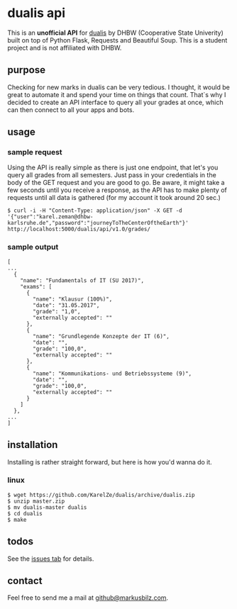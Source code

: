 # dualis api
This is an **unofficial API** for [dualis](https://www.dualis.dhbw.de) by DHBW (Cooperative State Univerity) built on 
top of Python Flask, Requests and Beautiful Soup. This is a student project and is not affiliated with DHBW.

## purpose
Checking for new marks in dualis can be very tedious. I thought, it would be great to automate it and spend your time on things
that count. That`s why I decided to create an API interface to query all your grades at once, 
which can then connect to all your apps and bots.

## usage
### sample request
Using the API is really simple as there is just one endpoint, that let's you query all grades from all semesters. Just 
pass in your credentials in the body of the GET request and you are good to go. Be aware, it might take a few seconds
until you receive a response, as the API has to make plenty of requests until all data is gathered (for my account it 
took around 20 sec.)
```
$ curl -i -H "Content-Type: application/json" -X GET -d '{"user":"karel.zeman@dhbw-karlsruhe.de","password":"journeyToTheCenterOftheEarth"}' http://localhost:5000/dualis/api/v1.0/grades/
```
### sample output
```
[
...
  {
    "name": "Fundamentals of IT (SU 2017)",
    "exams": [
      {
        "name": "Klausur (100%)",
        "date": "31.05.2017",
        "grade": "1,0",
        "externally accepted": ""
      },
      {
        "name": "Grundlegende Konzepte der IT (6)",
        "date": "",
        "grade": "100,0",
        "externally accepted": ""
      },
      {
        "name": "Kommunikations- und Betriebssysteme (9)",
        "date": "",
        "grade": "100,0",
        "externally accepted": ""
      }
    ]
  },
...
]
```
## installation
Installing is rather straight forward, but here is how you'd wanna do it.
### linux
```
$ wget https://github.com/KarelZe/dualis/archive/dualis.zip
$ unzip master.zip
$ mv dualis-master dualis
$ cd dualis
$ make
```

## todos
See the [issues tab](https://github.com/KarelZe/dualis/issues) for details.

## contact

Feel free to send me a mail at [github@markusbilz.com](mailto:github@markusbilz.com).
